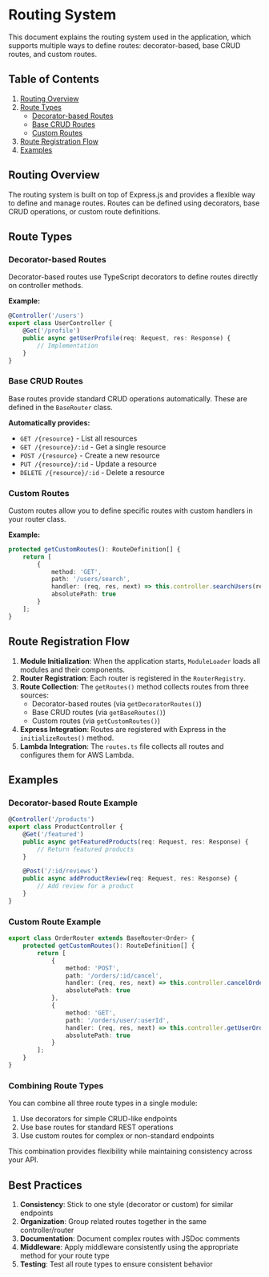 # Routing System

This document explains the routing system used in the application, which supports multiple ways to define routes: decorator-based, base CRUD routes, and custom routes.

## Table of Contents
1. [Routing Overview](#routing-overview)
2. [Route Types](#route-types)
   - [Decorator-based Routes](#decorator-based-routes)
   - [Base CRUD Routes](#base-crud-routes)
   - [Custom Routes](#custom-routes)
3. [Route Registration Flow](#route-registration-flow)
4. [Examples](#examples)

## Routing Overview

The routing system is built on top of Express.js and provides a flexible way to define and manage routes. Routes can be defined using decorators, base CRUD operations, or custom route definitions.

## Route Types

### Decorator-based Routes

Decorator-based routes use TypeScript decorators to define routes directly on controller methods.

**Example:**
```typescript
@Controller('/users')
export class UserController {
    @Get('/profile')
    public async getUserProfile(req: Request, res: Response) {
        // Implementation
    }
}
```

### Base CRUD Routes

Base routes provide standard CRUD operations automatically. These are defined in the `BaseRouter` class.

**Automatically provides:**
- `GET /{resource}` - List all resources
- `GET /{resource}/:id` - Get a single resource
- `POST /{resource}` - Create a new resource
- `PUT /{resource}/:id` - Update a resource
- `DELETE /{resource}/:id` - Delete a resource

### Custom Routes

Custom routes allow you to define specific routes with custom handlers in your router class.

**Example:**
```typescript
protected getCustomRoutes(): RouteDefinition[] {
    return [
        {
            method: 'GET',
            path: '/users/search',
            handler: (req, res, next) => this.controller.searchUsers(req, res, next),
            absolutePath: true
        }
    ];
}
```

## Route Registration Flow

1. **Module Initialization**: When the application starts, `ModuleLoader` loads all modules and their components.
2. **Router Registration**: Each router is registered in the `RouterRegistry`.
3. **Route Collection**: The `getRoutes()` method collects routes from three sources:
   - Decorator-based routes (via `getDecoratorRoutes()`)
   - Base CRUD routes (via `getBaseRoutes()`)
   - Custom routes (via `getCustomRoutes()`)
4. **Express Integration**: Routes are registered with Express in the `initializeRoutes()` method.
5. **Lambda Integration**: The `routes.ts` file collects all routes and configures them for AWS Lambda.

## Examples

### Decorator-based Route Example

```typescript
@Controller('/products')
export class ProductController {
    @Get('/featured')
    public async getFeaturedProducts(req: Request, res: Response) {
        // Return featured products
    }

    @Post('/:id/reviews')
    public async addProductReview(req: Request, res: Response) {
        // Add review for a product
    }
}
```

### Custom Route Example

```typescript
export class OrderRouter extends BaseRouter<Order> {
    protected getCustomRoutes(): RouteDefinition[] {
        return [
            {
                method: 'POST',
                path: '/orders/:id/cancel',
                handler: (req, res, next) => this.controller.cancelOrder(req, res, next),
                absolutePath: true
            },
            {
                method: 'GET',
                path: '/orders/user/:userId',
                handler: (req, res, next) => this.controller.getUserOrders(req, res, next),
                absolutePath: true
            }
        ];
    }
}
```

### Combining Route Types

You can combine all three route types in a single module:

1. Use decorators for simple CRUD-like endpoints
2. Use base routes for standard REST operations
3. Use custom routes for complex or non-standard endpoints

This combination provides flexibility while maintaining consistency across your API.

## Best Practices

1. **Consistency**: Stick to one style (decorator or custom) for similar endpoints
2. **Organization**: Group related routes together in the same controller/router
3. **Documentation**: Document complex routes with JSDoc comments
4. **Middleware**: Apply middleware consistently using the appropriate method for your route type
5. **Testing**: Test all route types to ensure consistent behavior
